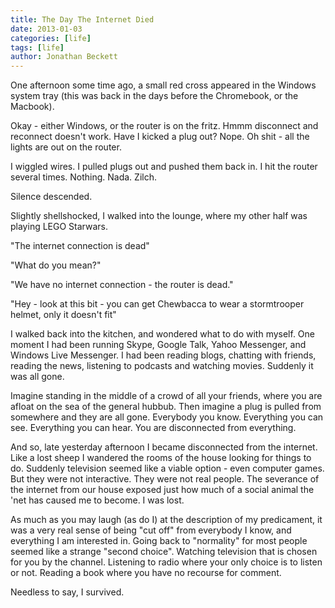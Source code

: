 ```yaml
---
title: The Day The Internet Died
date: 2013-01-03
categories: [life]
tags: [life]
author: Jonathan Beckett
---
```


One afternoon some time ago, a small red cross appeared in the Windows system tray (this was back in the days before the Chromebook, or the Macbook).

Okay - either Windows, or the router is on the fritz. Hmmm disconnect and reconnect doesn't work. Have I kicked a plug out? Nope. Oh shit - all the lights are out on the router.

I wiggled wires. I pulled plugs out and pushed them back in. I hit the router several times. Nothing. Nada. Zilch.

Silence descended.

Slightly shellshocked, I walked into the lounge, where my other half was playing LEGO Starwars.

"The internet connection is dead"

"What do you mean?"

"We have no internet connection - the router is dead."

"Hey - look at this bit - you can get Chewbacca to wear a stormtrooper helmet, only it doesn't fit"

I walked back into the kitchen, and wondered what to do with myself. One moment I had been running Skype, Google Talk, Yahoo Messenger, and Windows Live Messenger. I had been reading blogs, chatting with friends, reading the news, listening to podcasts and watching movies. Suddenly it was all gone.

Imagine standing in the middle of a crowd of all your friends, where you are afloat on the sea of the general hubbub. Then imagine a plug is pulled from somewhere and they are all gone. Everybody you know. Everything you can see. Everything you can hear. You are disconnected from everything.

And so, late yesterday afternoon I became disconnected from the internet. Like a lost sheep I wandered the rooms of the house looking for things to do. Suddenly television seemed like a viable option - even computer games. But they were not interactive. They were not real people. The severance of the internet from our house exposed just how much of a social animal the 'net has caused me to become. I was lost.

As much as you may laugh (as do I) at the description of my predicament, it was a very real sense of being "cut off" from everybody I know, and everything I am interested in. Going back to "normality" for most people seemed like a strange "second choice". Watching television that is chosen for you by the channel. Listening to radio where your only choice is to listen or not. Reading a book where you have no recourse for comment.

Needless to say, I survived.